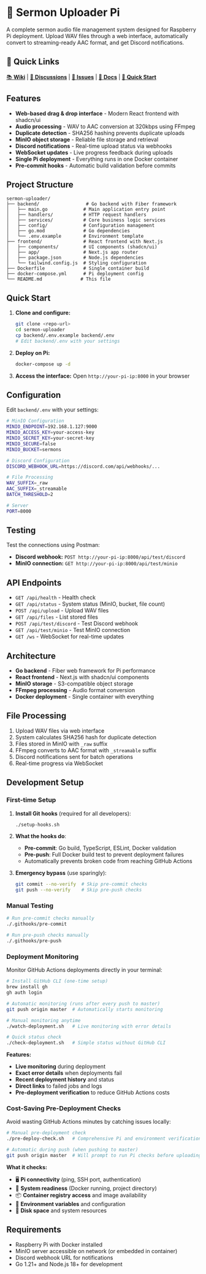 # 🎵 Sermon Uploader Pi

A complete sermon audio file management system designed for Raspberry Pi deployment. Upload WAV files through a web interface, automatically convert to streaming-ready AAC format, and get Discord notifications.

## 🔗 Quick Links

[📚 **Wiki**](https://github.com/White-Plains-Gospel-Chapel/sermon-uploader/wiki) | [💬 **Discussions**](https://github.com/White-Plains-Gospel-Chapel/sermon-uploader/discussions) | [🐛 **Issues**](https://github.com/White-Plains-Gospel-Chapel/sermon-uploader/issues) | [📖 **Docs**](docs/) | [🚀 **Quick Start**](https://github.com/White-Plains-Gospel-Chapel/sermon-uploader/wiki/Quick-Start)

## Features

- **Web-based drag & drop interface** - Modern React frontend with shadcn/ui
- **Audio processing** - WAV to AAC conversion at 320kbps using FFmpeg  
- **Duplicate detection** - SHA256 hashing prevents duplicate uploads
- **MinIO object storage** - Reliable file storage and retrieval
- **Discord notifications** - Real-time upload status via webhooks
- **WebSocket updates** - Live progress feedback during uploads
- **Single Pi deployment** - Everything runs in one Docker container
- **Pre-commit hooks** - Automatic build validation before commits

## Project Structure

```
sermon-uploader/
├── backend/                 # Go backend with Fiber framework
│   ├── main.go             # Main application entry point
│   ├── handlers/           # HTTP request handlers
│   ├── services/           # Core business logic services
│   ├── config/             # Configuration management
│   ├── go.mod              # Go dependencies
│   └── .env.example        # Environment template
├── frontend/               # React frontend with Next.js
│   ├── components/         # UI components (shadcn/ui)
│   ├── app/                # Next.js app router
│   ├── package.json        # Node.js dependencies
│   └── tailwind.config.js  # Styling configuration
├── Dockerfile              # Single container build
├── docker-compose.yml      # Pi deployment config
└── README.md              # This file
```

## Quick Start

1. **Clone and configure:**
   ```bash
   git clone <repo-url>
   cd sermon-uploader
   cp backend/.env.example backend/.env
   # Edit backend/.env with your settings
   ```

2. **Deploy on Pi:**
   ```bash
   docker-compose up -d
   ```

3. **Access the interface:**
   Open `http://your-pi-ip:8000` in your browser

## Configuration

Edit `backend/.env` with your settings:

```bash
# MinIO Configuration
MINIO_ENDPOINT=192.168.1.127:9000
MINIO_ACCESS_KEY=your-access-key
MINIO_SECRET_KEY=your-secret-key
MINIO_SECURE=false
MINIO_BUCKET=sermons

# Discord Configuration  
DISCORD_WEBHOOK_URL=https://discord.com/api/webhooks/...

# File Processing
WAV_SUFFIX=_raw
AAC_SUFFIX=_streamable
BATCH_THRESHOLD=2

# Server
PORT=8000
```

## Testing

Test the connections using Postman:

- **Discord webhook:** `POST http://your-pi-ip:8000/api/test/discord`
- **MinIO connection:** `GET http://your-pi-ip:8000/api/test/minio`

## API Endpoints

- `GET /api/health` - Health check
- `GET /api/status` - System status (MinIO, bucket, file count)
- `POST /api/upload` - Upload WAV files
- `GET /api/files` - List stored files
- `POST /api/test/discord` - Test Discord webhook
- `GET /api/test/minio` - Test MinIO connection
- `GET /ws` - WebSocket for real-time updates

## Architecture

- **Go backend** - Fiber web framework for Pi performance
- **React frontend** - Next.js with shadcn/ui components  
- **MinIO storage** - S3-compatible object storage
- **FFmpeg processing** - Audio format conversion
- **Docker deployment** - Single container with everything

## File Processing

1. Upload WAV files via web interface
2. System calculates SHA256 hash for duplicate detection
3. Files stored in MinIO with `_raw` suffix
4. FFmpeg converts to AAC format with `_streamable` suffix
5. Discord notifications sent for batch operations
6. Real-time progress via WebSocket

## Development Setup

### First-time Setup

1. **Install Git hooks** (required for all developers):
   ```bash
   ./setup-hooks.sh
   ```

2. **What the hooks do**:
   - **Pre-commit**: Go build, TypeScript, ESLint, Docker validation
   - **Pre-push**: Full Docker build test to prevent deployment failures
   - Automatically prevents broken code from reaching GitHub Actions

3. **Emergency bypass** (use sparingly):
   ```bash
   git commit --no-verify  # Skip pre-commit checks
   git push --no-verify    # Skip pre-push checks
   ```

### Manual Testing
```bash
# Run pre-commit checks manually
./.githooks/pre-commit

# Run pre-push checks manually  
./.githooks/pre-push
```

### Deployment Monitoring

Monitor GitHub Actions deployments directly in your terminal:

```bash
# Install GitHub CLI (one-time setup)
brew install gh
gh auth login

# Automatic monitoring (runs after every push to master)
git push origin master  # Automatically starts monitoring

# Manual monitoring anytime
./watch-deployment.sh   # Live monitoring with error details

# Quick status check
./check-deployment.sh   # Simple status without GitHub CLI
```

**Features:**
- **Live monitoring** during deployment
- **Exact error details** when deployments fail  
- **Recent deployment history** and status
- **Direct links** to failed jobs and logs
- **Pre-deployment verification** to reduce GitHub Actions costs

### Cost-Saving Pre-Deployment Checks

Avoid wasting GitHub Actions minutes by catching issues locally:

```bash
# Manual pre-deployment check
./pre-deploy-check.sh   # Comprehensive Pi and environment verification

# Automatic during push (when pushing to master)
git push origin master  # Will prompt to run Pi checks before uploading
```

**What it checks:**
- 🖥️ **Pi connectivity** (ping, SSH port, authentication)  
- 🔧 **System readiness** (Docker running, project directory)
- 📦 **Container registry access** and image availability
- 🔑 **Environment variables** and configuration
- 💾 **Disk space** and system resources

## Requirements

- Raspberry Pi with Docker installed
- MinIO server accessible on network (or embedded in container)
- Discord webhook URL for notifications
- Go 1.21+ and Node.js 18+ for development

